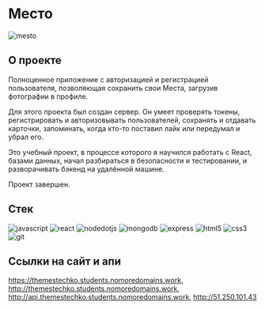 # Место
![mesto](https://user-images.githubusercontent.com/88783602/169513134-16e93c7e-eb46-4244-ae15-86ae378b10aa.png)

О проекте
---
  Полноценное приложение с авторизацией и регистрацией пользователя, позволяющая сохранить свои Места, загрузив фотографии в профиле. 
  
  Для этого проекта был создан сервер. Он умеет проверять токены, регистрировать и авторизовывать пользователей, сохранять и отдавать карточки, запоминать, когда кто-то поставил лайк или передумал и убрал его.
  
  Это учебный проект, в процессе которого я научился работать с React, базами данных, начал разбираться в безопасности и тестировании, и разворачивать бэкенд на удалённой машине.
  
  Проект завершен.
  
Стек
---
![javascript](https://user-images.githubusercontent.com/88783602/169494114-6ce33e63-d2f8-45fa-85d4-bca3b784a59e.png)
![react](https://user-images.githubusercontent.com/88783602/169494136-1ce51e69-c8ac-41a4-940d-7eee2c776d37.png)
![nodedotjs](https://user-images.githubusercontent.com/88783602/169494149-1f7cecae-4137-4608-8b67-5a86a92046be.png)
![mongodb](https://user-images.githubusercontent.com/88783602/169494153-1693da59-b4ee-433b-91f4-9d96364eb616.png)
![express](https://user-images.githubusercontent.com/88783602/169494168-66a3fae7-a1a8-4d80-876c-e2a1b304438d.png)
![html5](https://user-images.githubusercontent.com/88783602/169494195-e9b0e850-0710-4d66-871c-2c4bcee4a6d2.png)
![css3](https://user-images.githubusercontent.com/88783602/169494205-c35c8135-7d2d-46e1-b4fd-82cb386082c6.png)
![git](https://user-images.githubusercontent.com/88783602/169494218-afa3491c-ed75-4dbb-b114-f0c0a41b025b.png)
  
Ссылки на сайт и апи
---
https://themestechko.students.nomoredomains.work,
http://themestechko.students.nomoredomains.work,
http://api.themestechko.students.nomoredomains.work,
http://51.250.101.43

